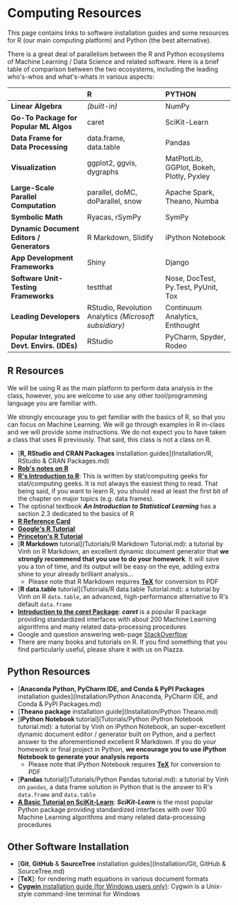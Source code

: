 # **Computing Resources**

This page contains links to software installation guides and some resources for R (our main computing platform)
and Python (the best alternative).

There is a great deal of parallelism between the R and Python ecosystems
of Machine Learning / Data Science and related software.
Here is a brief table of comparison between the two ecosystems,
including the leading who's-whos and what's-whats in various aspects:

|                                             | R                                                      | PYTHON                                    |
|:--------------------------------------------|:-------------------------------------------------------|:------------------------------------------|
| **Linear Algebra**                          | *(built-in)*                                           | NumPy                                     |
| **Go-To Package for Popular ML Algos**      | caret                                                  | SciKit-Learn                              |
| **Data Frame for Data Processing**          | data.frame, data.table                                 | Pandas                                    |
| **Visualization**                           | ggplot2, ggvis, dygraphs                               | MatPlotLib, GGPlot, Bokeh, Plotly, Pyxley |
| **Large-Scale Parallel Computation**        | parallel, doMC, doParallel, snow                       | Apache Spark, Theano, Numba               |
| **Symbolic Math**                           | Ryacas, rSymPy                                         | SymPy                                     |
| **Dynamic Document Editors / Generators**   | R Markdown, Slidify                                    | iPython Notebook                          |
| **App Development Frameworks**              | Shiny                                                  | Django                                    |
| **Software Unit-Testing Frameworks**        | testthat                                               | Nose, DocTest, Py.Test, PyUnit, Tox       |
| **Leading Developers**                      | RStudio, Revolution Analytics *(Microsoft subsidiary)* | Continuum Analytics, Enthought            |
| **Popular Integrated Devt. Envirs. (IDEs)** | RStudio                                                | PyCharm, Spyder, Rodeo                    |


## R Resources 

We will be using R as the main platform to perform data analysis in the class, however, you are welcome to use
any other tool/programming language you are familiar with.

We strongly encourage you to get familiar with the basics of R, so that you can focus on Machine Learning.
We will go through examples in R in-class and we will provide some instructions. We do not expect
you to have taken a class that uses R previously. That said, this class is not a class on R.

- [**R, RStudio and CRAN Packages** installation guides](Installation/R, RStudio & CRAN Packages.md)
- [**Rob's notes on R**](http://www.rob-mcculloch.org/2015_exec_data_mining/Simple-R-Introduction.pdf)
- [**R's Introduction to R**](http://www.rob-mcculloch.org/2015_exec_data_mining/R-intro.pdf):
This is written by stat/computing geeks for stat/computing geeks. It is not always the easiest thing to read.
That being said, if you want to learn R, you should read at least the first bit of the chapter on major topics (e.g. data frames).
- The optional textbook ***An Introduction to Statistical Learning*** has a section 2.3 dedicated to the basics of R
- [**R Reference Card**](http://cran.r-project.org/doc/contrib/Short-refcard.pdf)
- [**Google's R Tutorial**](http://www.youtube.com/playlist?list=PLOU2XLYxmsIK9qQfztXeybpHvru-TrqAP)
- [**Princeton's R Tutorial**](http://data.princeton.edu/R)
- [**R Markdown** tutorial](Tutorials/R Markdown Tutorial.md): a tutorial by Vinh on R Markdown,
an excellent dynamic document generator that **we strongly recommend that you use to do your homework**.
It will save you a ton of time, and its output will be easy on the eye,
adding extra shine to your already brilliant analysis...
    - Please note that R Markdown requires [**TeX**](Installation/TeX) for conversion to PDF
- [**R data.table** tutorial](Tutorials/R data.table Tutorial.md): a tutorial by Vinh on R `data.table`,
an advanced, high-performance alternative to R's default `data.frame`
- [**Introduction to the *caret* Package**](http://cran.r-project.org/web/packages/caret/vignettes/caret.pdf):
***caret*** is a popular R package providing standardized interfaces with about 200 Machine Learning algorithms
and many related data-processing procedures
- Google and question answering web-page [StackOverflow](http://stackoverflow.com)
- There are many books and tutorials on R.
If you find something that you find particularly useful, please share it with us on Piazza.


## Python Resources

- [**Anaconda Python, PyCharm IDE, and Conda & PyPI Packages** installation guides](Installation/Python Anaconda, PyCharm IDE, and Conda & PyPI Packages.md)
- [**Theano package** installation guide](Installation/Python Theano.md)
- [**iPython Notebook** tutorial](Tutorials/Python iPython Notebook tutorial.md): a tutorial by Vinh on
iPython Notebook, an super-excellent dynamic document editor / generator built on Python,
and a perfect answer to the aforementioned excellent R Markdown. If you do your homework or final project in Python,
**we encourage you to use iPython Notebook to generate your analysis reports**
    - Please note that iPython Notebook requires [**TeX**](Installation/TeX) for conversion to PDF
- [**Pandas** tutorial](Tutorials/Python Pandas tutorial.md): a tutorial by Vinh on `pandas`,
a data frame solution in Python that is the answer to R's `data.frame` and `data.table`
- [**A Basic Tutorial on SciKit-Learn**](http://scikit-learn.org/stable/tutorial/basic/tutorial.html):
***SciKit-Learn*** is the most popular Python package providing
standardized interfaces with over 100 Machine Learning algorithms and many related data-processing procedures


## Other Software Installation

- [**Git**, **GitHub** & **SourceTree** installation guides](Installation/Git, GitHub & SourceTree.md)
- [**TeX**]: for rendering math equations in various document formats
- [**Cygwin** installation guide (for Windows users only)](Installation/Cygwin.md):
Cygwin is a Unix-style command-line terminal for Windows

